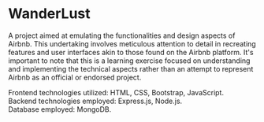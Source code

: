 # WanderLust

A project aimed at emulating the functionalities and design aspects of Airbnb. This undertaking involves meticulous attention to detail in recreating features and user interfaces akin to those found on the Airbnb platform. It's important to note that this is a learning exercise focused on understanding and implementing the technical aspects rather than an attempt to represent Airbnb as an official or endorsed project.

Frontend technologies utilized: HTML, CSS, Bootstrap, JavaScript.  
Backend technologies employed: Express.js, Node.js.  
Database employed: MongoDB.
